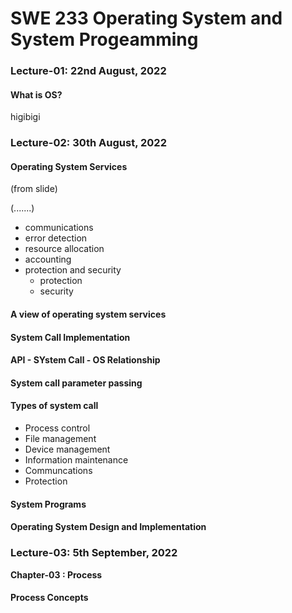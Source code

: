 
# SWE 233 Operating System and System Progeamming


### Lecture-01: 22nd August, 2022

#### What is OS?
higibigi


### Lecture-02: 30th August, 2022

#### Operating System Services
(from slide)

(.......)

* communications
* error detection
* resource allocation
* accounting
* protection and security
  - protection
  - security

#### A view of operating system services

#### System Call Implementation

#### API - SYstem Call - OS Relationship

#### System call parameter passing

#### Types of system call

* Process control
* File management
* Device management
* Information maintenance
* Communcations
* Protection

#### System Programs

#### Operating System Design and Implementation


### Lecture-03: 5th September, 2022

**Chapter-03 : Process**

#### Process Concepts








